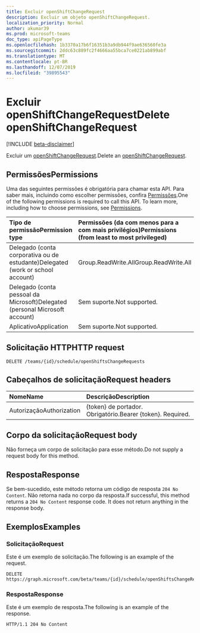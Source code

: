 ```yaml
---
title: Excluir openShiftChangeRequest
description: Excluir um objeto openShiftChangeRequest.
localization_priority: Normal
author: akumar39
ms.prod: microsoft-teams
doc_type: apiPageType
ms.openlocfilehash: 1b3370a17b6f16351b3a9db944f9ae636560fe3a
ms.sourcegitcommit: 2ddc63c889fc2f4666aa55bca7ce0221ab899abf
ms.translationtype: MT
ms.contentlocale: pt-BR
ms.lasthandoff: 12/07/2019
ms.locfileid: "39895543"
---
```

# <a name="delete-openshiftchangerequest"></a><span data-ttu-id="c5d1d-103">Excluir openShiftChangeRequest</span><span class="sxs-lookup"><span data-stu-id="c5d1d-103">Delete openShiftChangeRequest</span></span>

[!INCLUDE [beta-disclaimer](../../includes/beta-disclaimer.md)]

<span data-ttu-id="c5d1d-104">Excluir um [openShiftChangeRequest](../resources/openshiftchangerequest.md).</span><span class="sxs-lookup"><span data-stu-id="c5d1d-104">Delete an [openShiftChangeRequest](../resources/openshiftchangerequest.md).</span></span>

## <a name="permissions"></a><span data-ttu-id="c5d1d-105">Permissões</span><span class="sxs-lookup"><span data-stu-id="c5d1d-105">Permissions</span></span>

<span data-ttu-id="c5d1d-p101">Uma das seguintes permissões é obrigatória para chamar esta API. Para saber mais, incluindo como escolher permissões, confira [Permissões](/graph/permissions-reference).</span><span class="sxs-lookup"><span data-stu-id="c5d1d-p101">One of the following permissions is required to call this API. To learn more, including how to choose permissions, see [Permissions](/graph/permissions-reference).</span></span>

| <span data-ttu-id="c5d1d-108">Tipo de permissão</span><span class="sxs-lookup"><span data-stu-id="c5d1d-108">Permission type</span></span>                        | <span data-ttu-id="c5d1d-109">Permissões (da com menos para a com mais privilégios)</span><span class="sxs-lookup"><span data-stu-id="c5d1d-109">Permissions (from least to most privileged)</span></span> |
|:---------------------------------------|:--------------------------------------------|
| <span data-ttu-id="c5d1d-110">Delegado (conta corporativa ou de estudante)</span><span class="sxs-lookup"><span data-stu-id="c5d1d-110">Delegated (work or school account)</span></span>     | <span data-ttu-id="c5d1d-111">Group.ReadWrite.All</span><span class="sxs-lookup"><span data-stu-id="c5d1d-111">Group.ReadWrite.All</span></span> |
| <span data-ttu-id="c5d1d-112">Delegado (conta pessoal da Microsoft)</span><span class="sxs-lookup"><span data-stu-id="c5d1d-112">Delegated (personal Microsoft account)</span></span> | <span data-ttu-id="c5d1d-113">Sem suporte.</span><span class="sxs-lookup"><span data-stu-id="c5d1d-113">Not supported.</span></span> |
| <span data-ttu-id="c5d1d-114">Aplicativo</span><span class="sxs-lookup"><span data-stu-id="c5d1d-114">Application</span></span>                            | <span data-ttu-id="c5d1d-115">Sem suporte.</span><span class="sxs-lookup"><span data-stu-id="c5d1d-115">Not supported.</span></span> |

## <a name="http-request"></a><span data-ttu-id="c5d1d-116">Solicitação HTTP</span><span class="sxs-lookup"><span data-stu-id="c5d1d-116">HTTP request</span></span>

<!-- { "blockType": "ignored" } -->

```http
DELETE /teams/{id}/schedule/openShiftsChangeRequests
```

## <a name="request-headers"></a><span data-ttu-id="c5d1d-117">Cabeçalhos de solicitação</span><span class="sxs-lookup"><span data-stu-id="c5d1d-117">Request headers</span></span>

| <span data-ttu-id="c5d1d-118">Nome</span><span class="sxs-lookup"><span data-stu-id="c5d1d-118">Name</span></span>          | <span data-ttu-id="c5d1d-119">Descrição</span><span class="sxs-lookup"><span data-stu-id="c5d1d-119">Description</span></span>   |
|:--------------|:--------------|
| <span data-ttu-id="c5d1d-120">Autorização</span><span class="sxs-lookup"><span data-stu-id="c5d1d-120">Authorization</span></span> | <span data-ttu-id="c5d1d-p102">{token} de portador. Obrigatório.</span><span class="sxs-lookup"><span data-stu-id="c5d1d-p102">Bearer {token}. Required.</span></span> |

## <a name="request-body"></a><span data-ttu-id="c5d1d-123">Corpo da solicitação</span><span class="sxs-lookup"><span data-stu-id="c5d1d-123">Request body</span></span>

<span data-ttu-id="c5d1d-124">Não forneça um corpo de solicitação para esse método.</span><span class="sxs-lookup"><span data-stu-id="c5d1d-124">Do not supply a request body for this method.</span></span>

## <a name="response"></a><span data-ttu-id="c5d1d-125">Resposta</span><span class="sxs-lookup"><span data-stu-id="c5d1d-125">Response</span></span>

<span data-ttu-id="c5d1d-p103">Se bem-sucedido, este método retorna um código de resposta `204 No Content`. Não retorna nada no corpo da resposta.</span><span class="sxs-lookup"><span data-stu-id="c5d1d-p103">If successful, this method returns a `204 No Content` response code. It does not return anything in the response body.</span></span>

## <a name="examples"></a><span data-ttu-id="c5d1d-128">Exemplos</span><span class="sxs-lookup"><span data-stu-id="c5d1d-128">Examples</span></span>

### <a name="request"></a><span data-ttu-id="c5d1d-129">Solicitação</span><span class="sxs-lookup"><span data-stu-id="c5d1d-129">Request</span></span>

<span data-ttu-id="c5d1d-130">Este é um exemplo de solicitação.</span><span class="sxs-lookup"><span data-stu-id="c5d1d-130">The following is an example of the request.</span></span>
<!-- {
  "blockType": "request",
  "name": "delete_openshiftchangerequest"
}-->

```http
DELETE https://graph.microsoft.com/beta/teams/{id}/schedule/openShiftsChangeRequests
```

### <a name="response"></a><span data-ttu-id="c5d1d-131">Resposta</span><span class="sxs-lookup"><span data-stu-id="c5d1d-131">Response</span></span>

<span data-ttu-id="c5d1d-132">Este é um exemplo de resposta.</span><span class="sxs-lookup"><span data-stu-id="c5d1d-132">The following is an example of the response.</span></span>

<!-- {
  "blockType": "response",
  "truncated": true
} -->

```http
HTTP/1.1 204 No Content
```

<!-- uuid: 16cd6b66-4b1a-43a1-adaf-3a886856ed98
2019-02-04 14:57:30 UTC -->
<!-- {
  "type": "#page.annotation",
  "description": "Delete openShiftChangeRequest",
  "keywords": "",
  "section": "documentation",
  "tocPath": ""
}-->
